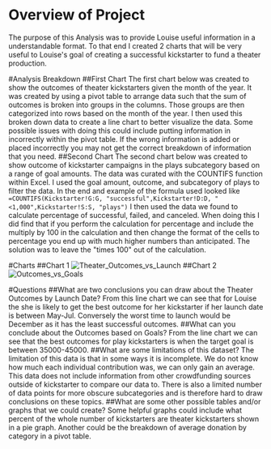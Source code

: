 # Overview of Project
The purpose of this Analysis was to provide Louise useful information in a understandable format. To that end I created
2 charts that will be very useful to Louise's goal of creating a successful kickstarter to fund a theater production.

#Analysis Breakdown
##First Chart
The first chart below was created to show the outcomes of theater kickstarters given the month of the year. It was created
by using a pivot table to arrange data such that the sum of outcomes is broken into groups in the columns. Those groups are 
then categorized into rows based on the month of the year. I then used this broken down data to create a line chart to
better visualize the data. Some possible issues with doing this could include putting information in incorrectly within
the pivot table. If the wrong information is added or placed incorrectly you may not get the correct breakdown of information
that you need.
##Second Chart
The second chart below was created to show outcome of kickstarter campaigns in the plays subcategory based on a range of 
goal amounts. The data was curated with the COUNTIFS function within Excel. I used the goal amount, outcome, and subcategory 
of plays to filter the data. In the end and example of the formula used looked like 
`=COUNTIFS(Kickstarter!G:G, "successful",Kickstarter!D:D, "<1,000",Kickstarter!S:S, "plays")` I then used the data we found
to calculate percentage of successful, failed, and canceled. When doing this I did find that if you perform the calculation 
for percentage and include the multiply by 100 in the calculation and then change the format of the cells to percentage you
end up with much higher numbers than anticipated. The solution was to leave the "times 100" out of the calculation.

#Charts
##Chart 1
![Theater_Outcomes_vs_Launch](https://user-images.githubusercontent.com/96025706/147796801-33f3600e-93f3-468c-945f-0c788957d718.png)
##Chart 2
![Outcomes_vs_Goals](https://user-images.githubusercontent.com/96025706/147796813-d394673f-0555-4e0a-b4db-7de83dae75dd.png)

#Questions
##What are two conclusions you can draw about the Theater Outcomes by Launch Date?
From this line chart we can see that for Louise the she is likely to get the best outcome for her kickstarter if her launch date
is between May-Jul. Conversely the worst time to launch would be December as it has the least successful outcomes.
##What can you conclude about the Outcomes based on Goals?
From the line chart we can see that the best outcomes for play kickstarters is when the target goal is between 35000-45000.
##What are some limitations of this dataset?
The limitation of this data is that in some ways it is incomplete. We do not know how much each individual contribution was, we 
can only gain an average. This data does not include information from other crowdfunding sources outside of kickstarter to compare 
our data to. There is also a limited number of data points for more obscure subcategories and is therefore hard to draw conclusions 
on these topics.
##What are some other possible tables and/or graphs that we could create?
Some helpful graphs could include what percent of the whole number of kickstarters are theater kickstarters shown in a pie graph. 
Another could be the breakdown of average donation by category in a pivot table.
